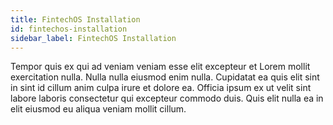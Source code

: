 ```yaml
---
title: FintechOS Installation
id: fintechos-installation
sidebar_label: FintechOS Installation
---
```


Tempor quis ex qui ad veniam veniam esse elit excepteur et Lorem mollit exercitation nulla. Nulla nulla eiusmod enim nulla. Cupidatat ea quis elit sint in sint id cillum anim culpa irure et dolore ea. Officia ipsum ex ut velit sint labore laboris consectetur qui excepteur commodo duis. Quis elit nulla ea in elit eiusmod eu aliqua veniam mollit cillum.

